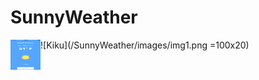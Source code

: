 # SunnyWeather
![Kiku](/SunnyWeather/images/img1.png =100x20)
<img src="/SunnyWeather/images/img1.png" align="left" height="48" width="48" >
